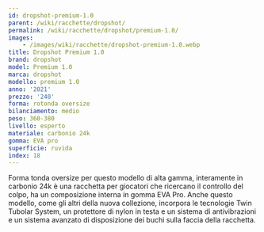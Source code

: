 ```yaml
---
id: dropshot-premium-1.0
parent: /wiki/racchette/dropshot/
permalink: /wiki/racchette/dropshot/premium-1.0/
images:
    - /images/wiki/racchette/dropshot-premium-1.0.webp
title: Dropshot Premium 1.0
brand: dropshot
model: Premium 1.0
marca: dropshot
modello: premium 1.0
anno: '2021'
prezzo: '240'
forma: rotonda oversize
bilanciamento: medio
peso: 360-380
livello: esperto
materiale: carbonio 24k
gomma: EVA pro
superficie: ruvida
index: 18
---
```

Forma tonda oversize per questo modello di alta gamma, interamente in carbonio 24k è una racchetta per giocatori che ricercano il controllo del colpo, ha un composizione interna in gomma EVA Pro. Anche questo modello, come gli altri della nuova collezione, incorpora le tecnologie Twin Tubolar System, un protettore di nylon in testa e un sistema di antivibrazioni e un sistema avanzato di disposizione dei buchi sulla faccia della racchetta.